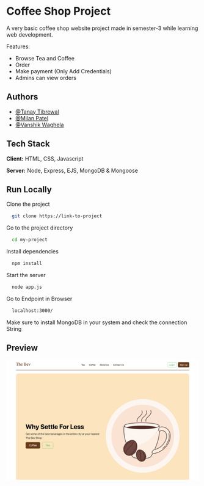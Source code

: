 
# Coffee Shop Project

A very basic coffee shop website project made in semester-3 while learning web development. 

Features: 
- Browse Tea and Coffee 
- Order 
- Make payment (Only Add Credentials) 
- Admins can view orders  


## Authors

- [@Tanay Tibrewal](https://www.github.com/tanay2804)
- [@Milan Patel]()
- [@Vanshik Waghela]()


## Tech Stack

**Client:** HTML, CSS, Javascript

**Server:** Node, Express, EJS, MongoDB & Mongoose


## Run Locally

Clone the project

```bash
  git clone https://link-to-project
```

Go to the project directory

```bash
  cd my-project
```

Install dependencies

```bash
  npm install
```

Start the server

```bash
  node app.js
```
Go to Endpoint in Browser

```bash
  localhost:3000/
```

Make sure to install MongoDB in your system and check the connection String

## Preview

![App Screenshot](public/img/screenshot.jpg?raw=true)
